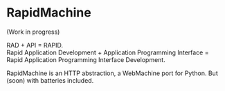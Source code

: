 # RapidMachine

(Work in progress)

RAD + API = RAPID.  
Rapid Application Development + Application Programming Interface = Rapid Application Programming Interface Development.

RapidMachine is an HTTP abstraction, a WebMachine port for Python. But (soon) with
batteries included.
